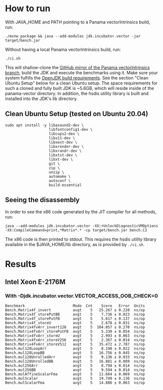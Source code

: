 # How to run

With JAVA_HOME and PATH pointing to a Panama vectorIntrinsics build, run:

```
./mvnw package && java --add-modules jdk.incubator.vector -jar target/bench.jar
```

Without having a local Panama vectorIntrinsics build, run:
```
./ci.sh
```
This will shallow-clone the [GitHub mirror of the Panama vectorIntrinsics branch](https://github.com/openjdk/panama-vector/tree/vectorIntrinsics), build the JDK and execute the benchmarks using it. Make sure your system fulfills the [OpenJDK build requirements](https://github.com/openjdk/panama-vector/blob/vectorIntrinsics/doc/building.md). See the section "Clean Ubuntu Setup" below for a clean Ubuntu setup.
The space requirements for such a cloned and fully built JDK is ~5.6GB, which will reside inside of the panama-vector directory.
In addition, the hsdis utility library is built and installed into the JDK's lib directory.

## Clean Ubuntu Setup (tested on Ubuntu 20.04)

```
sudo apt install -y libasound2-dev \
                    libfontconfig1-dev \
                    libcups2-dev \
                    libx11-dev \
                    libxext-dev \
                    libxrender-dev \
                    libxrandr-dev \
                    libxtst-dev \
                    libxt-dev \
                    git \
                    zip \
                    unzip \
                    automake \
                    autoconf \
                    build-essential
```

## Seeing the disassembly

In order to see the x86 code generated by the JIT compiler for all methods, run:
```
java --add-modules jdk.incubator.vector -XX:+UnlockDiagnosticVMOptions -XX:CompileCommand=print,*Matrix*.* -cp target/bench.jar bench.C2
```
The x86 code is then printed to stdout. This requires the hsdis utility library available in the $JAVA_HOME/lib directory, as is provided by `./ci.sh`.

# Results

## Intel Xeon E-2176M
### With -Djdk.incubator.vector.VECTOR_ACCESS_OOB_CHECK=0
```
Benchmark                      Mode  Cnt    Score   Error  Units
Bench.Matrix4f_invert          avgt    5   25.267 ± 0.220  ns/op
Bench.Matrix4f_storePutBB      avgt    5    7.736 ± 0.023  ns/op
Bench.Matrix4f_storePutFB      avgt    5    5.617 ± 0.137  ns/op
Bench.Matrix4f_storeU          avgt    5    2.678 ± 0.031  ns/op
Bench.Matrix4fvArr_invert128   avgt    5  104.057 ± 0.270  ns/op
Bench.Matrix4fvArr_storePutFB  avgt    5    5.330 ± 0.054  ns/op
Bench.Matrix4fvArr_storeU      avgt    5    2.993 ± 0.063  ns/op
Bench.Matrix4fvArr_storeV256   avgt    5    2.367 ± 0.014  ns/op
Bench.Matrix4fvArr_storeV512   avgt    5   35.472 ± 2.787  ns/op
Bench.mul128LoopArr            avgt    5    8.198 ± 0.022  ns/op
Bench.mul128LoopBB             avgt    5   16.756 ± 0.045  ns/op
Bench.mul128UnrolledArr        avgt    5    9.136 ± 0.033  ns/op
Bench.mul128UnrolledBB         avgt    5   16.881 ± 0.089  ns/op
Bench.mul256Arr                avgt    5    8.794 ± 0.014  ns/op
Bench.mul256BB                 avgt    5    9.594 ± 0.014  ns/op
Bench.mulAffineScalarFma       avgt    5   11.664 ± 0.069  ns/op
Bench.mulScalar                avgt    5   19.749 ± 0.136  ns/op
Bench.mulScalarFma             avgt    5   14.886 ± 0.063  ns/op
```
